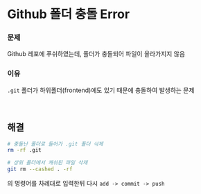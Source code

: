 # Github 폴더 충돌 Error

### 문제

Github 레포에 푸쉬하였는데, 폴더가 충돌되어 파일이 올라가지지 않음

### 이유

`.git` 폴더가 하위폴더(frontend)에도 있기 때문에 충돌하여 발생하는 문제

<br>

## 해결

```bash
# 충돌난 폴더로 들어가 .git 폴더 삭제
rm -rf .git

# 상위 폴더에서 캐쉬된 파일 삭제
git rm --cashed . -rf
```

의 명령어를 차례대로 입력한뒤 다시 `add -> commit -> push`